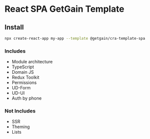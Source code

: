 #  React SPA GetGain Template

## Install

```sh
npx create-react-app my-app --template @getgain/cra-template-spa
```

### Includes
- Module architecture
- TypeScript
- Domain JS
- Redux Toolkit
- Permissions
- UD-Form
- UD-UI
- Auth by phone

### Not Includes
- SSR
- Theming
- Lists
